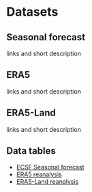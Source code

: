 # Datasets

## Seasonal forecast
links and short description

## ERA5
links and short description

## ERA5-Land
links and short description

## Data tables

- [ECSF Seasonal forecast](../datasets/ECSF.md)
- [ERA5 reanalysis](../datasets/ERA5.md)
- [ERA5-Land reanalysis](../datasets/ERA5-L.md)
